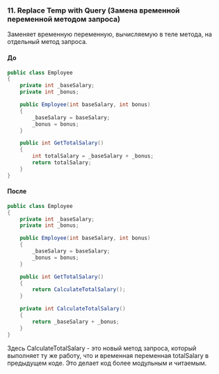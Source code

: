 ### 11. Replace Temp with Query (Замена временной переменной методом запроса)
Заменяет временную переменную, вычисляемую в теле метода, на отдельный метод запроса.

#### До
```cs
public class Employee
{
    private int _baseSalary;
    private int _bonus;

    public Employee(int baseSalary, int bonus)
    {
        _baseSalary = baseSalary;
        _bonus = bonus;
    }

    public int GetTotalSalary()
    {
        int totalSalary = _baseSalary + _bonus;
        return totalSalary;
    }
}
```

#### После
```cs
public class Employee
{
    private int _baseSalary;
    private int _bonus;

    public Employee(int baseSalary, int bonus)
    {
        _baseSalary = baseSalary;
        _bonus = bonus;
    }

    public int GetTotalSalary()
    {
        return CalculateTotalSalary();
    }

    private int CalculateTotalSalary()
    {
        return _baseSalary + _bonus;
    }
}
```
Здесь CalculateTotalSalary - это новый метод запроса, который выполняет ту же работу, что и временная переменная totalSalary в предыдущем коде. Это делает код более модульным и читаемым.
